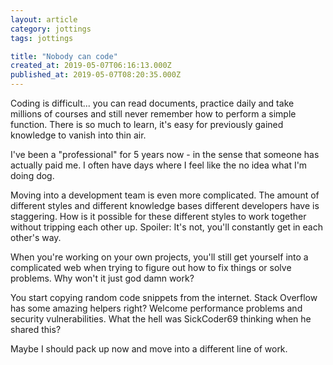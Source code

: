 ```yaml
---
layout: article
category: jottings
tags: jottings

title: "Nobody can code"
created_at: 2019-05-07T06:16:13.000Z
published_at: 2019-05-07T08:20:35.000Z
---
```

Coding is difficult... you can read documents, practice daily and take millions of courses and still never remember how to perform a simple function. There is so much to learn, it's easy for previously gained knowledge to vanish into thin air.

I've been a "professional" for 5 years now - in the sense that someone has actually paid me. I often have days where I feel like the no idea what I'm doing dog.

Moving into a development team is even more complicated. The amount of different styles and different knowledge bases different developers have is staggering. How is it possible for these different styles to work together without tripping each other up. Spoiler: It's not, you'll constantly get in each other's way.

When you're working on your own projects, you'll still get yourself into a complicated web when trying to figure out how to fix things or solve problems. Why won't it just god damn work?

You start copying random code snippets from the internet. Stack Overflow has some amazing helpers right? Welcome performance problems and security vulnerabilities. What the hell was SickCoder69 thinking when he shared this?

Maybe I should pack up now and move into a different line of work.

